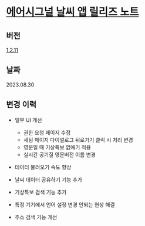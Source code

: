 __<h1>[에어시그널 날씨 앱 릴리즈 노트](https://github.com/tekken5953/AS_Cloud_App/blob/master/release_note/1.2.11.md)</h1>__

<h2>버전</h2>

<a href="https://play.google.com/store/apps/details?id=app.airsignal.weather">1.2.11</a>

<h2>날짜</h2>
2023.08.30

<h2>변경 이력</h2>

* 일부 UI 개선
  - 권한 요청 페이지 수정
  - 세팅 페이지 다이얼로그 뒤로가기 클릭 시 처리 변경
  - 영문일 때 기상특보 없애기 적용
  - 실시간 공기질 영문버전 이름 변경
 
* 데이터 불러오기 속도 향상

* 날씨 데이터 공유하기 기능 추가
  
* 기상특보 검색 기능 추가

* 특정 기기에서 언어 설정 변경 안되는 현상 해결

* 주소 검색 기능 개선
